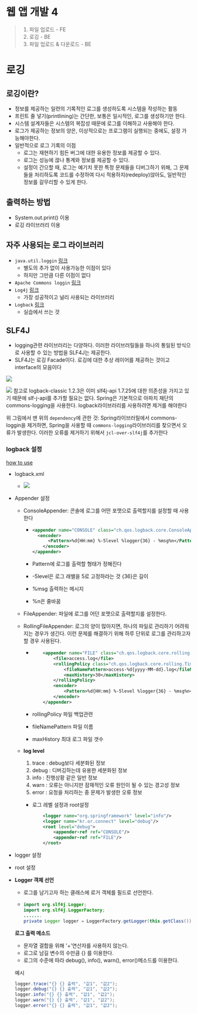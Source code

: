 # 웹 앱 개발 4

> 1. 파일 업로드 - FE
> 2. 로깅 - BE
> 3. 파일 업로드 & 다운로드 - BE

# 로깅

## 로깅이란?

- 정보를 제공하는 일련의 기록적인 로그를 생성하도록 시스템을 작성하는 활동
- 프린트 줄 넣기(printlining)는 간단한, 보통은 일시적인, 로그를 생성하기만 한다.
- 시스템 설계자들은 시스템의 복잡성 때문에 로그를 이해하고 사용해야 한다.
- 로그가 제공하는 정보의 양은, 이상적으로는 프로그램이 실행되는 중에도, 설정 가능해야한다.
- 일반적으로 로그 기록의 이점
  - 로그는 재현하기 힘든 버그에 대한 유용한 정보를 제공할 수 있다.
  - 로그는 성능에 괂나 통계와 정보를 제공할 수 있다.
  - 설정이 간으할 때, 로그는 예기치 못한 특정 문제들을 디버그하기 위해, 그 문제들을 처리하도록 코드를 수정하여 다시 적용하지(redeploy)않아도, 일반적인 정보를 갈무리할 수 있게 한다.

## 출력하는 방법

- System.out.print() 이용
- 로깅 라이브러리 이용

## 자주 사용되는 로그 라이브러리

- `java.util.loggin` [링크](https://www.vogella.com/tutorials/Logging/article.html)
  - 별도의 추가 없이 사용가능한 이점이 있다
  - 하지만 그만큼 다른 이점이 없다
- `Apache Commons loggin` [링크](http://commons.apache.org/proper/commons-logging/)
- `Log4j` [링크](http://logging.apache.org/log4j/2.x/)
  - 가장 성공적이고 널리 사용되는 라이브러리
- `Logback` [링크](https://logback.qos.ch/)
  - 실습에서 쓰는 것

## SLF4J

- logging관련 라이브러리는 다양하다. 이러한 라이브러릴들을 하나의 통일된 방식으로 사용할 수 있는 방법을  SLF4J는 제공한다.
- SLF4J는 로깅 Facade이다. 로깅에 대한 추상 레이어를 제공하는 것이고 interface의 모음이다

![](.\slf4j1.gif)

![](.\slf4j2.gif) 참고로 logback-classic 1.2.3은 이미 slf4j-api 1.7.25에 대한 의존성을 가지고 있기 때문에  slf-j-api를 추가할 필요는 없다. Spring은 기본적으로 아파치 재단의 commons-logging을 사용한다. logback라이브러리를 사용하려면 제거를 해야한다

위 그림에서 맨 위의 `dependency`에 관한 것: Spring라이브러릴에서 commons-loggin을 제거하면, Spring을 사용할 때 `commons-logging`라이브러리를 찾으면서 오류가 발생한다. 이러한 오류를 제거하기 위해서 `jcl-over-slf4j`를 추가한다

### logback 설정

[how to use](https://github.com/sonegy/how-to-use-logback)

- logback.xml

  - ![](.\logback.gif)

- Appender 설정

  - ConsoleAppender: 콘솔에 로그를 어떤 포맷으로 출력할지를 설정할 때 사용한다

    - ```xml
      <appender name="CONSOLE" class="ch.qos.logback.core.ConsoleAppender">
      	<encoder>
          	<Pattern>%d{HH:mm} %-5level %logger{36} - %msg%n</Pattern>
          </encoder>
      </appender>
      ```

    - Pattern에 로그를 출력할 형태가 정해진다 

    - -5level은 로그 래밸을 5로 고정하라는 것 {36}은 길이

    - %msg 출력하는 메시지

    - %n은 줄바꿈 

  - FileAppender: 파일에 로그를 어던 포맷으로 출력할지를 설정한다.

  - RollingFileAppender: 로그의 양이 많아지면, 하나의 파일로 관리하기 어려워지는 경우가 생긴다. 이런 문제를 해결하기 위해 하루 단위로 로그를 관리하고자 할 경우 사용된다.

    - ```xml
          <appender name="FILE" class="ch.qos.logback.core.rolling.RollingFileAppender">
              <file>access.log</file>
              <rollingPolicy class="ch.qos.logback.core.rolling.TimeBasedRollingPolicy">
                  <fileNamePattern>access-%d{yyyy-MM-dd}.log</fileNamePattern>
                  <maxHistory>30</maxHistory>
              </rollingPolicy>
              <encoder>
                  <Pattern>%d{HH:mm} %-5level %logger{36} - %msg%n</Pattern>
              </encoder>
          </appender>
      ```

    - rollingPolicy 파일 백업관련

    - fileNamePattern 파일 이름

    - maxHistory 최대 로그 파일 갯수

  - **log level**

    1. trace : debug보다 세분화된 정보
    2. debug : 디버깅하는데 유용한 세분화된 정보
    3. info : 진행상황 같은 일반 정보
    4. warn : 오류는 아니지만 잠재적인 오류 원인이 될 수 있는 경고성 정보
    5. error : 요청을 처리하는 중 문제가 발생한 오류 정보

    - 로그 레벨 설정과 root설정

      ```xml
          <logger name="org.springframework" level="info"/>
          <logger name="kr.or.connect" level="debug"/>
          <root level="debug">
              <appender-ref ref="CONSOLE"/>
              <appender-ref ref="FILE"/>
          </root>
      ```

- logger 설정

- root 설정

- **Logger 객체 선언**

  - 로그를 남기고자 하는 클래스에 로거 객체를 필드로 선언한다.

  - ```java
    import org.slf4j.Logger;
    import org.slf4j.LoggerFactory;
    .......
    private Logger logger = LoggerFactory.getLogger(this.getClass());
    ```

  **로그 출력 메소드**

  - 문자열 결합을 위해 '+'연산자를 사용하지 않는다.
  - 로그로 남길 변수의 수만큼 {} 를 이용한다.
  - 로그의 수준에 따라 debug(), info(), warn(), error()메소드를 이용한다.

  예시

  ```java
  logger.trace("{} {} 출력", "값1", "값2");
  logger.debug("{} {} 출력", "값1", "값2");
  logger.info("{} {} 출력", "값1", "값2");
  logger.warn("{} {} 출력", "값1", "값2");
  logger.error("{} {} 출력", "값1", "값2");
  ```